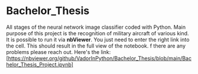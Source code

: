 # Bachelor_Thesis
All stages of the neural network image classifier coded with Python. Main purpose of this project is the recognition of military aircraft of various kind. 
It is possible to run it via <b>nbViewer</b>. You just need to enter the right link into the cell. This should result in the full view of the notebook.
f there are any problems please reach out.
Here's the link: [https://nbviewer.org/github/VadorInPython/Bachelor_Thesis/blob/main/Bachelor_Thesis_Project.ipynb]
